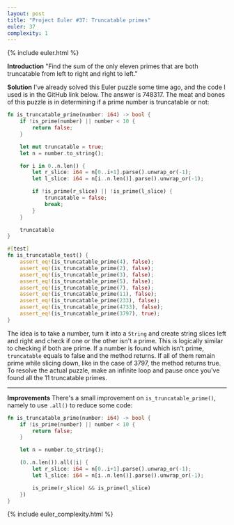 ```yaml
---
layout: post
title: "Project Euler #37: Truncatable primes"
euler: 37
complexity: 1
---
```


{% include euler.html %}

**Introduction**
"Find the sum of the only eleven primes that are both truncatable from left to right and right to left."

**Solution**
I've already solved this Euler puzzle some time ago, and the code I used is in the GitHub link below. The answer is 748317. The meat and bones of this puzzle is in determining if a prime number is truncatable or not:

```rust
fn is_truncatable_prime(number: i64) -> bool {
    if !is_prime(number) || number < 10 {
        return false;
    }

    let mut truncatable = true;
    let n = number.to_string();

    for i in 0..n.len() {
        let r_slice: i64 = n[0..i+1].parse().unwrap_or(-1);
        let l_slice: i64 = n[i..n.len()].parse().unwrap_or(-1);

        if !is_prime(r_slice) || !is_prime(l_slice) {
            truncatable = false;
            break;
        }
    }

    truncatable
}

#[test]
fn is_truncatable_test() {
    assert_eq!(is_truncatable_prime(4), false);
    assert_eq!(is_truncatable_prime(2), false);
    assert_eq!(is_truncatable_prime(3), false);
    assert_eq!(is_truncatable_prime(5), false);
    assert_eq!(is_truncatable_prime(7), false);
    assert_eq!(is_truncatable_prime(11), false);
    assert_eq!(is_truncatable_prime(233), false);
    assert_eq!(is_truncatable_prime(4733), false);
    assert_eq!(is_truncatable_prime(3797), true);
}
```

The idea is to take a number, turn it into a `String` and create string slices left and right and check if one or the other isn't a prime. This is logically similar to checking if both are prime. If a number is found which isn't prime, `truncatable` equals to false and the method returns. If all of them remain prime while slicing down, like in the case of 3797, the method returns true. To resolve the actual puzzle, make an infinite loop and pause once you've found all the 11 truncatable primes.

---

**Improvements**
There's a small improvement on `is_truncatable_prime()`, namely to use `.all()` to reduce some code:

```rust
fn is_truncatable_prime(number: i64) -> bool {
    if !is_prime(number) || number < 10 {
        return false;
    }

    let n = number.to_string();

    (0..n.len()).all(|i| {
        let r_slice: i64 = n[0..i+1].parse().unwrap_or(-1);
        let l_slice: i64 = n[i..n.len()].parse().unwrap_or(-1);

        is_prime(r_slice) && is_prime(l_slice)
    })
}
```

{% include euler_complexity.html %}

